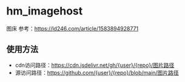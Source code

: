 # hm_imagehost
图床
参考：https://ld246.com/article/1583894928771

## 使用方法

* cdn访问路径：https://cdn.jsdelivr.net/gh/{user}/{repo}/图片路径
* 源访问路径：https://github.com/{user}/{repo}/blob/main/图片路径
